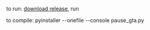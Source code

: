 to run:
[download release](https://github.com/dykomenko/gta-solo/releases/tag/builded), run


to compile:
pyinstaller --onefile --console pause_gta.py
